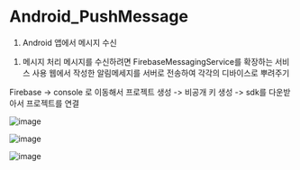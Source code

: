 # Android_PushMessage

1. Android 앱에서 메시지 수신

1) 메시지 처리
메시지를 수신하려면 FirebaseMessagingService를 확장하는 서비스 사용
웹에서 작성한 알림메세지를 서버로 전송하여 각각의 디바이스로 뿌려주기

Firebase -> console 로 이동해서 프로젝트 생성 -> 비공개 키 생성 -> sdk를 다운받아서 프로젝트를 연결

![image](https://user-images.githubusercontent.com/86303543/224207999-c3b5a84d-c0e5-4fd3-abcf-5aba4b927745.png)

![image](https://user-images.githubusercontent.com/86303543/224208095-9887ee9a-091d-4456-819e-7e36cbe11e49.png)

![image](https://user-images.githubusercontent.com/86303543/224208206-8e66202c-b9b9-448c-9061-7b214ef15f75.png)
